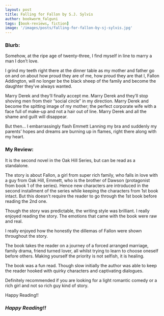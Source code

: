 ```yaml
---
layout: post
title: Falling for Fallon by S.J. Sylvis
author: bookworm_falguni
tags: [book-reviews, fiction]
image: '/images/posts/falling-for-fallon-by-sj-sylvis.jpg'
---
```

### **Blurb:**

Somehow, at the ripe age of twenty-three, I find myself in line to marry a man I don’t love. 

I grind my teeth right there at the dinner table as my mother and father go on and on about how proud they are of me, how proud they are that I, Fallon Addington, will no longer be the black sheep of the family and become the daughter they’ve always wanted. 

Marry Derek and they’ll finally accept me. 
Marry Derek and they’ll stop shoving men from their “social circle” in my direction. 
Marry Derek and become the spitting image of my mother; the perfect corporate wife with a face full of make-up and not a hair out of line. 
Marry Derek and all the shame and guilt will disappear.

But then… I embarrassingly flash Emmett Lanning my bra and suddenly my parents’ hopes and dreams are burning up in flames, right there along with my heart.

### **My Review:**

It is the second novel in the Oak Hill Series, but can be read as a standalone.

The story is about Fallon, a girl from super rich family, who falls in love with a guy from Oak Hill, Emmett, who is the brother of Dawson (protagonist from book 1 of the series). Hence new characters are introduced in the second installment of the series while keeping the characters from 1st book intact.
But this doesn't require the reader to go through the 1st book before reading the 2nd one.

Though the story was predictable, the writing style was brilliant. I really enjoyed reading the story. The emotions that came with the book were raw and real. 

I really enjoyed how the honestly the dillemas of Fallon were shown throughout the story. 

The book takes the reader on a journey of a forced arranged marriage, family drama, friend turned lover, all whilst trying to learn to choose oneself before others. Making yourself the priority is not selfish, it is healing.

The book was a fun read. Though slow initially the author was able to keep the reader hooked with quirky characters and captivating dialogues.

Definitely recommended if you are looking for a light romantic comedy or a rich girl and not so rich guy kind of story.

Happy Reading!! 

### ***Happy Reading!!***
